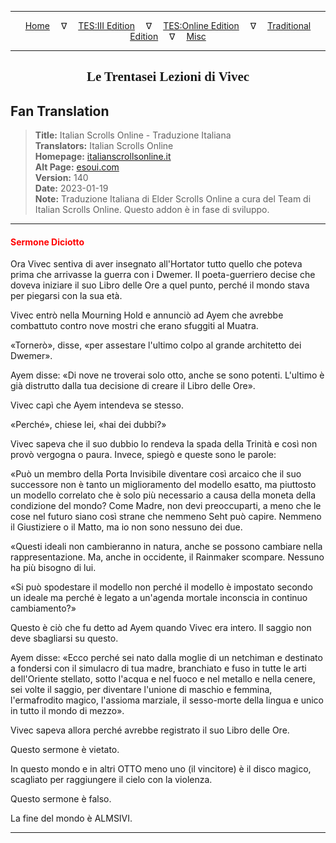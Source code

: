 
---

<!-- Jekyll Page Links -->

<center>
<a href="../../../../../index.html">Home</a>
&emsp;&nabla;&emsp;
<a href="../../../../index-tes3.html">TES:III Edition</a>
&emsp;&nabla;&emsp;
<a href="../../../../index-teso.html">TES:Online Edition</a>
&emsp;&nabla;&emsp;
<a href="../../../../index-traditional.html">Traditional Edition</a>
&emsp;&nabla;&emsp;
<a href="../../../../index-misc.html">Misc</a>
</center>

<!-- Markdown Body Below: -->

---

<center>
<h2><span style="font-family:Georgia">Le Trentasei Lezioni di Vivec</span></h2>
</center>

## Fan Translation

> __Title:__ Italian Scrolls Online - Traduzione Italiana\
> __Translators:__ Italian Scrolls Online\
> __Homepage:__ [italianscrollsonline.it][1]\
> __Alt Page:__ [esoui.com][2]\
> __Version:__ 140\
> __Date:__ 2023-01-19\
> __Note:__ Traduzione Italiana di Elder Scrolls Online a cura del Team di Italian Scrolls Online. Questo addon è in fase di sviluppo.

[1]: http://italianscrollsonline.it/
[2]: https://www.esoui.com/downloads/info2854-ItalianScrollsOnline-TraduzioneItaliana.html

---

#### <span style="color:red">Sermone Diciotto</span>

Ora Vivec sentiva di aver insegnato all'Hortator tutto quello che poteva prima che arrivasse la guerra con i Dwemer. Il poeta-guerriero decise che doveva iniziare il suo Libro delle Ore a quel punto, perché il mondo stava per piegarsi con la sua età.

Vivec entrò nella Mourning Hold e annunciò ad Ayem che avrebbe combattuto contro nove mostri che erano sfuggiti al Muatra.

«Tornerò», disse, «per assestare l'ultimo colpo al grande architetto dei Dwemer».

Ayem disse: «Di nove ne troverai solo otto, anche se sono potenti. L'ultimo è già distrutto dalla tua decisione di creare il Libro delle Ore».

Vivec capì che Ayem intendeva se stesso.

«Perché», chiese lei, «hai dei dubbi?»

Vivec sapeva che il suo dubbio lo rendeva la spada della Trinità e così non provò vergogna o paura. Invece, spiegò e queste sono le parole:

«Può un membro della Porta Invisibile diventare così arcaico che il suo successore non è tanto un miglioramento del modello esatto, ma piuttosto un modello correlato che è solo più necessario a causa della moneta della condizione del mondo? Come Madre, non devi preoccuparti, a meno che le cose nel futuro siano così strane che nemmeno Seht può capire. Nemmeno il Giustiziere o il Matto, ma io non sono nessuno dei due.

«Questi ideali non cambieranno in natura, anche se possono cambiare nella rappresentazione. Ma, anche in occidente, il Rainmaker scompare. Nessuno ha più bisogno di lui.

«Si può spodestare il modello non perché il modello è impostato secondo un ideale ma perché è legato a un'agenda mortale inconscia in continuo cambiamento?»

Questo è ciò che fu detto ad Ayem quando Vivec era intero. Il saggio non deve sbagliarsi su questo.

Ayem disse: «Ecco perché sei nato dalla moglie di un netchiman e destinato a fondersi con il simulacro di tua madre, branchiato e fuso in tutte le arti dell'Oriente stellato, sotto l'acqua e nel fuoco e nel metallo e nella cenere, sei volte il saggio, per diventare l'unione di maschio e femmina, l'ermafrodito magico, l'assioma marziale, il sesso-morte della lingua e unico in tutto il mondo di mezzo».

Vivec sapeva allora perché avrebbe registrato il suo Libro delle Ore.

Questo sermone è vietato.

In questo mondo e in altri OTTO meno uno (il vincitore) è il disco magico, scagliato per raggiungere il cielo con la violenza.

Questo sermone è falso.

La fine del mondo è ALMSIVI.

---
